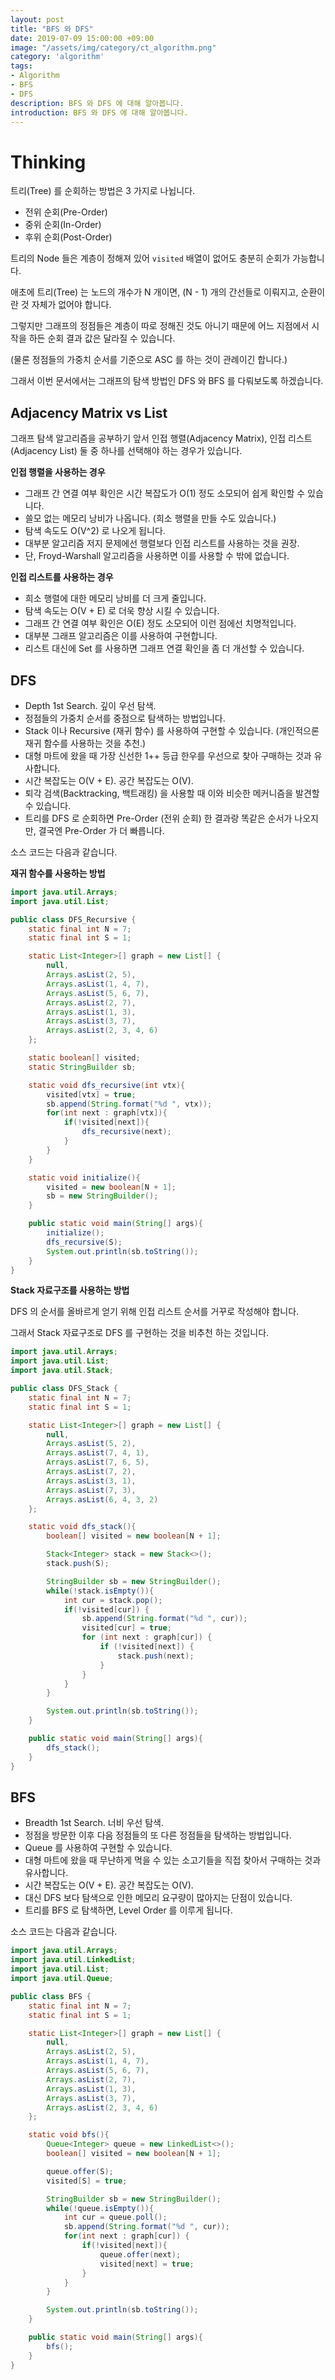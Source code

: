 ```yaml
---
layout: post
title: "BFS 와 DFS"
date: 2019-07-09 15:00:00 +09:00
image: "/assets/img/category/ct_algorithm.png"
category: 'algorithm'
tags:
- Algorithm
- BFS
- DFS
description: BFS 와 DFS 에 대해 알아봅니다.
introduction: BFS 와 DFS 에 대해 알아봅니다.
---
```


# Thinking

트리(Tree) 를 순회하는 방법은 3 가지로 나뉩니다.

- 전위 순회(Pre-Order)
- 중위 순회(In-Order)
- 후위 순회(Post-Order)

트리의 Node 들은 계층이 정해져 있어 `visited` 배열이 없어도 충분히 순회가 가능합니다.

애초에 트리(Tree) 는 노드의 개수가 N 개이면, (N - 1) 개의 간선들로 이뤄지고, 순환이란 것 자체가 없어야 합니다.

그렇지만 그래프의 정점들은 계층이 따로 정해진 것도 아니기 때문에 어느 지점에서 시작을 하든 순회 결과 값은 달라질 수 있습니다.

(물론 정점들의 가중치 순서를 기준으로 ASC 를 하는 것이 관례이긴 합니다.)

그래서 이번 문서에서는 그래프의 탐색 방법인 DFS 와 BFS 를 다뤄보도록 하겠습니다.

## Adjacency Matrix vs List

그래프 탐색 알고리즘을 공부하기 앞서 인접 행렬(Adjacency Matrix), 인접 리스트(Adjacency List) 둘 중 하나를 선택해야 하는 경우가 있습니다.

**인접 행렬을 사용하는 경우**

- 그래프 간 연결 여부 확인은 시간 복잡도가 O(1) 정도 소모되어 쉽게 확인할 수 있습니다.
- 쓸모 없는 메모리 낭비가 나옵니다. (희소 행렬을 만들 수도 있습니다.)
- 탐색 속도도 O(V^2) 로 나오게 됩니다.
- 대부분 알고리즘 저지 문제에선 행렬보다 인접 리스트를 사용하는 것을 권장.
- 단, Froyd-Warshall 알고리즘을 사용하면 이를 사용할 수 밖에 없습니다.

**인접 리스트를 사용하는 경우**

- 희소 행렬에 대한 메모리 낭비를 더 크게 줄입니다.
- 탐색 속도는 O(V + E) 로 더욱 향상 시킬 수 있습니다.
- 그래프 간 연결 여부 확인은 O(E) 정도 소모되어 이런 점에선 치명적입니다.
- 대부분 그래프 알고리즘은 이를 사용하여 구현합니다.
- 리스트 대신에 Set 를 사용하면 그래프 연결 확인을 좀 더 개선할 수 있습니다.

## DFS

- Depth 1st Search. 깊이 우선 탐색.
- 정점들의 가중치 순서를 중점으로 탐색하는 방법입니다.
- Stack 이나 Recursive (재귀 함수) 를 사용하여 구현할 수 있습니다. (개인적으론 재귀 함수를 사용하는 것을 추천.)
- 대형 마트에 왔을 때 가장 신선한 1++ 등급 한우를 우선으로 찾아 구매하는 것과 유사합니다.
- 시간 복잡도는 O(V + E). 공간 복잡도는 O(V).
- 퇴각 검색(Backtracking, 백트래킹) 을 사용할 때 이와 비슷한 메커니즘을 발견할 수 있습니다.
- 트리를 DFS 로 순회하면 Pre-Order (전위 순회) 한 결과랑 똑같은 순서가 나오지만, 결국엔 Pre-Order 가 더 빠릅니다.

소스 코드는 다음과 같습니다.

**재귀 함수를 사용하는 방법**

```java
import java.util.Arrays;
import java.util.List;

public class DFS_Recursive {
    static final int N = 7;
    static final int S = 1;

    static List<Integer>[] graph = new List[] {
        null,
        Arrays.asList(2, 5),
        Arrays.asList(1, 4, 7),
        Arrays.asList(5, 6, 7),
        Arrays.asList(2, 7),
        Arrays.asList(1, 3),
        Arrays.asList(3, 7),
        Arrays.asList(2, 3, 4, 6)
    };

    static boolean[] visited;
    static StringBuilder sb;

    static void dfs_recursive(int vtx){
        visited[vtx] = true;
        sb.append(String.format("%d ", vtx));
        for(int next : graph[vtx]){
            if(!visited[next]){
                dfs_recursive(next);
            }
        }
    }

    static void initialize(){
        visited = new boolean[N + 1];
        sb = new StringBuilder();
    }

    public static void main(String[] args){
        initialize();
        dfs_recursive(S);
        System.out.println(sb.toString());
    }
}
```

**Stack 자료구조를 사용하는 방법**

DFS 의 순서를 올바르게 얻기 위해 인접 리스트 순서를 거꾸로 작성해야 합니다.

그래서 Stack 자료구조로 DFS 를 구현하는 것을 비추천 하는 것입니다.

```java
import java.util.Arrays;
import java.util.List;
import java.util.Stack;

public class DFS_Stack {
    static final int N = 7;
    static final int S = 1;

    static List<Integer>[] graph = new List[] {
        null,
        Arrays.asList(5, 2),
        Arrays.asList(7, 4, 1),
        Arrays.asList(7, 6, 5),
        Arrays.asList(7, 2),
        Arrays.asList(3, 1),
        Arrays.asList(7, 3),
        Arrays.asList(6, 4, 3, 2)
    };

    static void dfs_stack(){
        boolean[] visited = new boolean[N + 1];

        Stack<Integer> stack = new Stack<>();
        stack.push(S);

        StringBuilder sb = new StringBuilder();
        while(!stack.isEmpty()){
            int cur = stack.pop();
            if(!visited[cur]) {
                sb.append(String.format("%d ", cur));
                visited[cur] = true;
                for (int next : graph[cur]) {
                    if (!visited[next]) {
                        stack.push(next);
                    }
                }
            }
        }

        System.out.println(sb.toString());
    }

    public static void main(String[] args){
        dfs_stack();
    }
}
```

## BFS

- Breadth 1st Search. 너비 우선 탐색.
- 정점을 방문한 이후 다음 정점들의 또 다른 정점들을 탐색하는 방법입니다.
- Queue 를 사용하여 구현할 수 있습니다.
- 대형 마트에 왔을 때 무난하게 먹을 수 있는 소고기들을 직접 찾아서 구매하는 것과 유사합니다.
- 시간 복잡도는 O(V + E). 공간 복잡도는 O(V).
- 대신 DFS 보다 탐색으로 인한 메모리 요구량이 많아지는 단점이 있습니다.
- 트리를 BFS 로 탐색하면, Level Order 를 이루게 됩니다.

소스 코드는 다음과 같습니다.

```java
import java.util.Arrays;
import java.util.LinkedList;
import java.util.List;
import java.util.Queue;

public class BFS {
    static final int N = 7;
    static final int S = 1;

    static List<Integer>[] graph = new List[] {
        null,
        Arrays.asList(2, 5),
        Arrays.asList(1, 4, 7),
        Arrays.asList(5, 6, 7),
        Arrays.asList(2, 7),
        Arrays.asList(1, 3),
        Arrays.asList(3, 7),
        Arrays.asList(2, 3, 4, 6)
    };

    static void bfs(){
        Queue<Integer> queue = new LinkedList<>();
        boolean[] visited = new boolean[N + 1];

        queue.offer(S);
        visited[S] = true;

        StringBuilder sb = new StringBuilder();
        while(!queue.isEmpty()){
            int cur = queue.poll();
            sb.append(String.format("%d ", cur));
            for(int next : graph[cur]) {
                if(!visited[next]){
                    queue.offer(next);
                    visited[next] = true;
                }
            }
        }

        System.out.println(sb.toString());
    }

    public static void main(String[] args){
        bfs();
    }
}
```